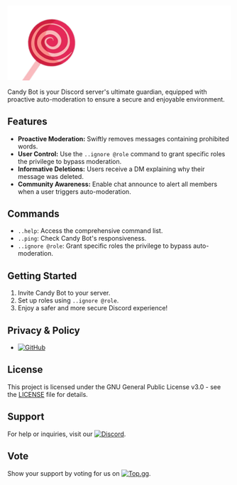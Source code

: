 <img src="banner.png">

Candy Bot is your Discord server's ultimate guardian, equipped with proactive auto-moderation to ensure a secure and enjoyable environment.

## Features

- **Proactive Moderation:** Swiftly removes messages containing prohibited words.
- **User Control:** Use the `..ignore @role` command to grant specific roles the privilege to bypass moderation.
- **Informative Deletions:** Users receive a DM explaining why their message was deleted.
- **Community Awareness:** Enable chat announce to alert all members when a user triggers auto-moderation.

## Commands

- `..help`: Access the comprehensive command list.
- `..ping`: Check Candy Bot's responsiveness.
- `..ignore @role`: Grant specific roles the privilege to bypass auto-moderation.

## Getting Started

1. Invite Candy Bot to your server.
2. Set up roles using `..ignore @role`.
3. Enjoy a safer and more secure Discord experience!

## Privacy & Policy
- [![GitHub](https://img.shields.io/badge/GitHub-View%20File-blue?style=flat-square&logo=github)](https://github.com/ognexy/Candy-bot/blob/main/privacy%26policy.md)

## License

This project is licensed under the GNU General Public License v3.0 - see the [LICENSE](LICENSE) file for details.

## Support

For help or inquiries, visit our [![Discord](https://img.shields.io/discord/1120511503938891941?label=Discord&logo=discord&style=flat-square)](https://discord.com/invite/qB2NVgC8jy).

## Vote

Show your support by voting for us on [![Top.gg](https://img.shields.io/badge/dynamic/json?color=brightgreen&label=Top.gg&query=%24.monthly_points&url=https%3A%2F%2Ftop.gg%2Fapi%2Fbots%2F1120526687373889536%2Fstats)](https://top.gg/bot/1120526687373889536).
